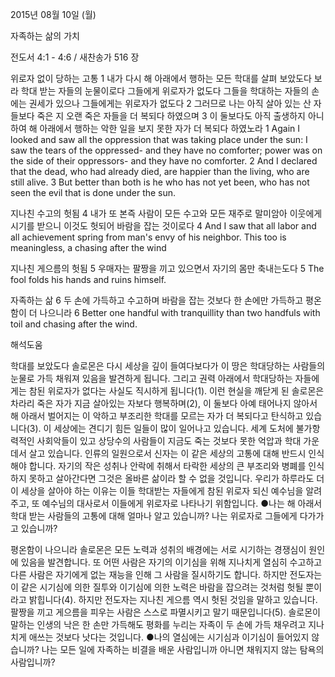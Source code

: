 2015년 08월 10일 (월)

자족하는 삶의 가치 



전도서 4:1 - 4:6 / 새찬송가 516 장


위로자 없이 당하는 고통
1 내가 다시 해 아래에서 행하는 모든 학대를 살펴 보았도다 보라 학대 받는 자들의 눈물이로다 그들에게 위로자가 없도다 그들을 학대하는 자들의 손에는 권세가 있으나 그들에게는 위로자가 없도다 2 그러므로 나는 아직 살아 있는 산 자들보다 죽은 지 오랜 죽은 자들을 더 복되다 하였으며 3 이 둘보다도 아직 출생하지 아니하여 해 아래에서 행하는 악한 일을 보지 못한 자가 더 복되다 하였노라 
1 Again I looked and saw all the oppression that was taking place under the sun: I saw the tears of the oppressed- and they have no comforter; power was on the side of their oppressors- and they have no comforter. 2 And I declared that the dead, who had already died, are happier than the living, who are still alive. 3 But better than both is he who has not yet been, who has not seen the evil that is done under the sun. 

지나친 수고의 헛됨
4 내가 또 본즉 사람이 모든 수고와 모든 재주로 말미암아 이웃에게 시기를 받으니 이것도 헛되어 바람을 잡는 것이로다 
4 And I saw that all labor and all achievement spring from man's envy of his neighbor. This too is meaningless, a chasing after the wind

지나친 게으름의 헛됨
5 우매자는 팔짱을 끼고 있으면서 자기의 몸만 축내는도다 
5 The fool folds his hands and ruins himself. 

자족하는 삶
6 두 손에 가득하고 수고하며 바람을 잡는 것보다 한 손에만 가득하고 평온함이 더 나으니라 
6 Better one handful with tranquillity than two handfuls with toil and chasing after the wind.

해석도움





학대를 보았도다
솔로몬은 다시 세상을 깊이 들여다보다가 이 땅은 학대당하는 사람들의 눈물로 가득 채워져 있음을 발견하게 됩니다. 그리고 권력 아래에서 학대당하는 자들에게는 참된 위로자가 없다는 사실도 직시하게 됩니다(1). 이런 현실을 깨닫게 된 솔로몬은 차라리 죽은 자가 지금 살아있는 자보다 행복하며(2), 이 둘보다 아예 태어나지 않아서 해 아래서 벌어지는 이 악하고 부조리한 학대를 모르는 자가 더 복되다고 탄식하고 있습니다(3). 이 세상에는 견디기 힘든 일들이 많이 일어나고 있습니다. 세계 도처에 불가항력적인 사회악들이 있고 상당수의 사람들이 지금도 죽는 것보다 못한 억압과 학대 가운데서 살고 있습니다. 인류의 일원으로서 신자는 이 같은 세상의 고통에 대해 반드시 인식해야 합니다. 자기의 작은 성취나 안락에 취해서 타락한 세상의 큰 부조리와 병폐를 인식하지 못하고 살아간다면 그것은 올바른 삶이라 할 수 없을 것입니다. 우리가 하루라도 더 이 세상을 살아야 하는 이유는 이들 학대받는 자들에게 참된 위로자 되신 예수님을 알려주고, 또 예수님의 대사로서 이들에게 위로자로 나타나기 위함입니다. 
●나는 해 아래서 학대 받는 사람들의 고통에 대해 얼마나 알고 있습니까? 나는 위로자로 그들에게 다가가고 있습니까?


평온함이 나으니라
솔로몬은 모든 노력과 성취의 배경에는 서로 시기하는 경쟁심이 원인에 있음을 발견합니다. 또 어떤 사람은 자기의 이기심을 위해 지나치게 열심히 수고하고 다른 사람은 자기에게 없는 재능을 인해 그 사람을 질시하기도 합니다. 하지만 전도자는 이 같은 시기심에 의한 질투와 이기심에 의한 노력은 바람을 잡으려는 것처럼 헛될 뿐이라고 밝힙니다(4). 하지만 전도자는 지나친 게으름 역시 헛된 것임을 말하고 있습니다. 팔짱을 끼고 게으름을 피우는 사람은 스스로 파멸시키고 말기 때문입니다(5). 솔로몬이 말하는 인생의 낙은 한 손만 가득해도 평화를 누리는 자족이 두 손에 가득 채우려고 지나치게 애쓰는 것보다 낫다는 것입니다. 
●나의 열심에는 시기심과 이기심이 들어있지 않습니까? 나는 모든 일에 자족하는 비결을 배운 사람입니까 아니면 채워지지 않는 탐욕의 사람입니까?